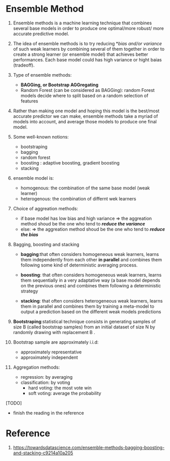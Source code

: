 # Ensemble Method

1. Ensemble methods is a machine learning technique that combines several base models in order to produce one optimal/more robust/ more accurate predictive model.
2. The idea of ensemble methods is to try reducing \*_bias and/or variance_ of such weak learners by combining several of them together in order to create a strong learner (or ensemble model) that achieves better performances. Each base model could has high variance or hight baias (tradeoff).
3. Type of ensemble methods:
   - **BAGGing, or Bootstrap AGGregating**
   - Random Forest (can be considered as BAGGing): random Forest models decide where to split based on a random selection of features
4. Rather than making one model and hoping this model is the best/most accurate predictor we can make, ensemble methods take a myriad of models into account, and average those models to produce one final model.
5. Some well-known notions:
   - bootstraping
   - bagging
   - random forest
   - boosting : adaptive boosting, gradient boosting
   - stacking
6. ensemble model is:
   - homogenous: the combination of the same base model (weak learner)
   - heterogenous: the combination of differnt wek learners
7. Choice of aggreation methods:
   - if base model has low bias and high variance => the aggreation method shoud be the one who tend to **_reduce the variance_**
   - else: => the aggreation method shoud be the one who tend to **_reduce the bias_**
8. Bagging, boosting and stacking

   - **bagging**:that often considers homogeneous weak learners, learns them independently from each other **in parallel** and combines them following some kind of deterministic averaging process.

   - **boosting**: that often considers homogeneous weak learners, learns them sequentially in a very adaptative way (a base model depends on the previous ones) and combines them following a deterministic strategy

   - **stacking**: that often considers heterogeneous weak learners, learns them in parallel and combines them by training a meta-model to output a prediction based on the different weak models predictions

9. **Bootstraping**:statistical technique consists in generating samples of size B (called bootstrap samples) from an initial dataset of size N by randomly drawing with replacement B .

10. Bootstrap sample are approximately i.i.d:
    - approximately representative
    - approximately independent
11. Aggregation methods:
    - regression: by averaging
    - classification: by voting
      - hard voting: the most vote win
      - soft voting: average the probability

[TODO]

- finish the reading in the reference

# **Reference**

1. https://towardsdatascience.com/ensemble-methods-bagging-boosting-and-stacking-c9214a10a205
